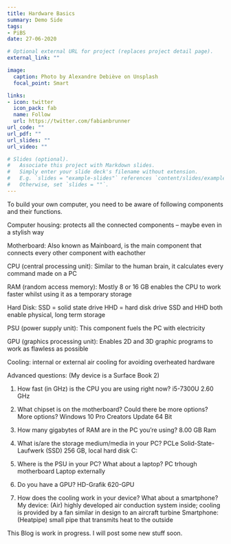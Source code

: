 ```yaml
---
title: Hardware Basics
summary: Demo Side
tags:
- PiBS
date: 27-06-2020

# Optional external URL for project (replaces project detail page).
external_link: ""

image:
  caption: Photo by Alexandre Debiève on Unsplash
  focal_point: Smart

links:
- icon: twitter
  icon_pack: fab
  name: Follow
  url: https://twitter.com/fabianbrunner
url_code: ""
url_pdf: ""
url_slides: ""
url_video: ""

# Slides (optional).
#   Associate this project with Markdown slides.
#   Simply enter your slide deck's filename without extension.
#   E.g. `slides = "example-slides"` references `content/slides/example-slides.md`.
#   Otherwise, set `slides = ""`.
---
```


To build your own computer, you need to be aware of following components and their functions.


Computer housing: 
  protects all the connected components – maybe even in a stylish way

Motherboard:
  Also known as Mainboard, is the main component that connects every other component with eachother

CPU (central processing unit):
  Similar to the human brain, it calculates every command made on a PC 

RAM (random access memory): 
  Mostly 8 or 16 GB enables the CPU to work faster whilst using it as a temporary storage

Hard Disk:
  SSD = solid state drive
  HHD = hard disk drive
  SSD and HHD both enable physical, long term storage

PSU (power supply unit):
  This component fuels the PC with electricity

GPU (graphics processing unit): 
  Enables 2D and 3D graphic programs to work as flawless as possible

Cooling:
  internal or external air cooling for avoiding overheated hardware



Advanced questions:
(My device is a Surface Book 2)

1.	How fast (in GHz) is the CPU you are using right now?
    i5-7300U 2.60 GHz

2.	What chipset is on the motherboard? Could there be more options?
    More options?
    Windows 10 Pro Creators Update 64 Bit

3.	How many gigabytes of RAM are in the PC you’re using?
    8.00 GB  Ram

4.	What is/are the storage medium/media in your PC?
    PCLe Solid-State-Laufwerk (SSD) 256 GB, local hard disk C:

5.	Where is the PSU in your PC? What about a laptop?
    PC trhough motherboard
    Laptop externally

6.	Do you have a GPU?
    HD-Grafik 620-GPU

7.	How does the cooling work in your device? What about a smartphone?
    My device: (Air) highly developed air conduction system inside; cooling is provided by a fan similar in design to an aircraft turbine
    Smartphone: (Heatpipe) small pipe that transmits heat to the outside




This Blog is work in progress. I will post some new stuff soon.
